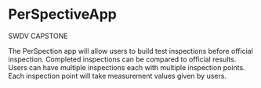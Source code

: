 # PerSpectiveApp
SWDV CAPSTONE

The PerSpection app will allow users to build test inspections before official inspection. Completed inspections can be compared to official results. Users can have multiple inspections each with multiple inspection points. Each inspection point will take measurement values given by users.

